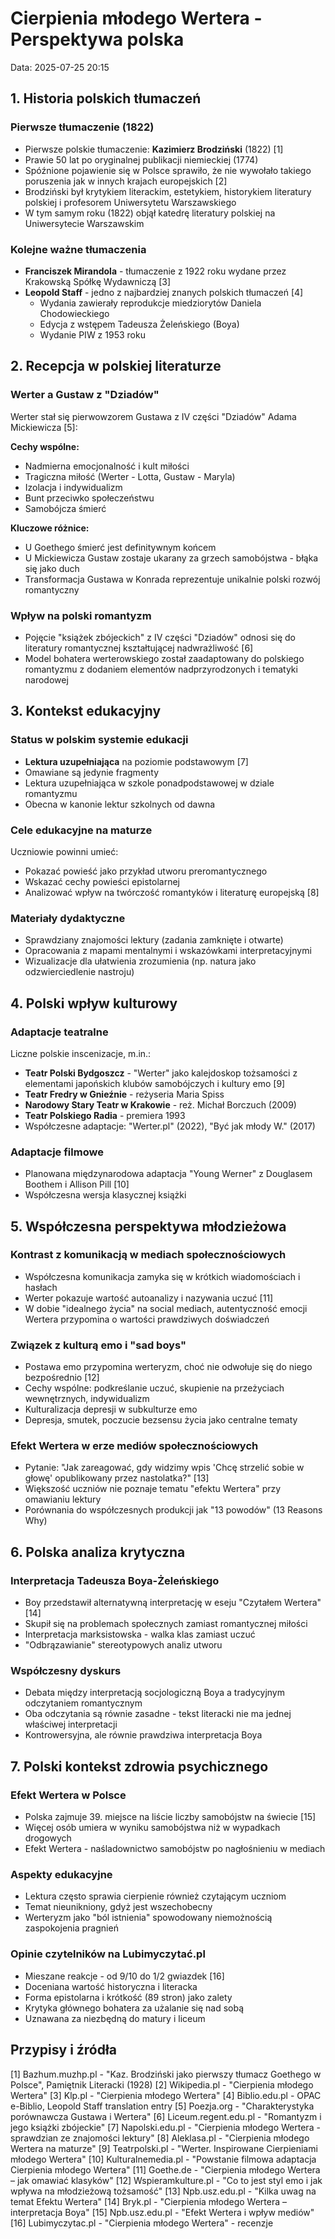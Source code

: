 # Cierpienia młodego Wertera - Perspektywa polska
Data: 2025-07-25 20:15

## 1. Historia polskich tłumaczeń

### Pierwsze tłumaczenie (1822)
- Pierwsze polskie tłumaczenie: **Kazimierz Brodziński** (1822) [1]
- Prawie 50 lat po oryginalnej publikacji niemieckiej (1774)
- Spóźnione pojawienie się w Polsce sprawiło, że nie wywołało takiego poruszenia jak w innych krajach europejskich [2]
- Brodziński był krytykiem literackim, estetykiem, historykiem literatury polskiej i profesorem Uniwersytetu Warszawskiego
- W tym samym roku (1822) objął katedrę literatury polskiej na Uniwersytecie Warszawskim

### Kolejne ważne tłumaczenia
- **Franciszek Mirandola** - tłumaczenie z 1922 roku wydane przez Krakowską Spółkę Wydawniczą [3]
- **Leopold Staff** - jedno z najbardziej znanych polskich tłumaczeń [4]
  - Wydania zawierały reprodukcje miedziorytów Daniela Chodowieckiego
  - Edycja z wstępem Tadeusza Żeleńskiego (Boya)
  - Wydanie PIW z 1953 roku

## 2. Recepcja w polskiej literaturze

### Werter a Gustaw z "Dziadów"
Werter stał się pierwowzorem Gustawa z IV części "Dziadów" Adama Mickiewicza [5]:

**Cechy wspólne:**
- Nadmierna emocjonalność i kult miłości
- Tragiczna miłość (Werter - Lotta, Gustaw - Maryla)
- Izolacja i indywidualizm
- Bunt przeciwko społeczeństwu
- Samobójcza śmierć

**Kluczowe różnice:**
- U Goethego śmierć jest definitywnym końcem
- U Mickiewicza Gustaw zostaje ukarany za grzech samobójstwa - błąka się jako duch
- Transformacja Gustawa w Konrada reprezentuje unikalnie polski rozwój romantyczny

### Wpływ na polski romantyzm
- Pojęcie "książek zbójeckich" z IV części "Dziadów" odnosi się do literatury romantycznej kształtującej nadwrażliwość [6]
- Model bohatera werterowskiego został zaadaptowany do polskiego romantyzmu z dodaniem elementów nadprzyrodzonych i tematyki narodowej

## 3. Kontekst edukacyjny

### Status w polskim systemie edukacji
- **Lektura uzupełniająca** na poziomie podstawowym [7]
- Omawiane są jedynie fragmenty
- Lektura uzupełniająca w szkole ponadpodstawowej w dziale romantyzmu
- Obecna w kanonie lektur szkolnych od dawna

### Cele edukacyjne na maturze
Uczniowie powinni umieć:
- Pokazać powieść jako przykład utworu preromantycznego
- Wskazać cechy powieści epistolarnej
- Analizować wpływ na twórczość romantyków i literaturę europejską [8]

### Materiały dydaktyczne
- Sprawdziany znajomości lektury (zadania zamknięte i otwarte)
- Opracowania z mapami mentalnymi i wskazówkami interpretacyjnymi
- Wizualizacje dla ułatwienia zrozumienia (np. natura jako odzwierciedlenie nastroju)

## 4. Polski wpływ kulturowy

### Adaptacje teatralne
Liczne polskie inscenizacje, m.in.:
- **Teatr Polski Bydgoszcz** - "Werter" jako kalejdoskop tożsamości z elementami japońskich klubów samobójczych i kultury emo [9]
- **Teatr Fredry w Gnieźnie** - reżyseria Maria Spiss
- **Narodowy Stary Teatr w Krakowie** - reż. Michał Borczuch (2009)
- **Teatr Polskiego Radia** - premiera 1993
- Współczesne adaptacje: "Werter.pl" (2022), "Być jak młody W." (2017)

### Adaptacje filmowe
- Planowana międzynarodowa adaptacja "Young Werner" z Douglasem Boothem i Allison Pill [10]
- Współczesna wersja klasycznej książki

## 5. Współczesna perspektywa młodzieżowa

### Kontrast z komunikacją w mediach społecznościowych
- Współczesna komunikacja zamyka się w krótkich wiadomościach i hasłach
- Werter pokazuje wartość autoanalizy i nazywania uczuć [11]
- W dobie "idealnego życia" na social mediach, autentyczność emocji Wertera przypomina o wartości prawdziwych doświadczeń

### Związek z kulturą emo i "sad boys"
- Postawa emo przypomina werteryzm, choć nie odwołuje się do niego bezpośrednio [12]
- Cechy wspólne: podkreślanie uczuć, skupienie na przeżyciach wewnętrznych, indywidualizm
- Kulturalizacja depresji w subkulturze emo
- Depresja, smutek, poczucie bezsensu życia jako centralne tematy

### Efekt Wertera w erze mediów społecznościowych
- Pytanie: "Jak zareagować, gdy widzimy wpis 'Chcę strzelić sobie w głowę' opublikowany przez nastolatka?" [13]
- Większość uczniów nie poznaje tematu "efektu Wertera" przy omawianiu lektury
- Porównania do współczesnych produkcji jak "13 powodów" (13 Reasons Why)

## 6. Polska analiza krytyczna

### Interpretacja Tadeusza Boya-Żeleńskiego
- Boy przedstawił alternatywną interpretację w eseju "Czytałem Wertera" [14]
- Skupił się na problemach społecznych zamiast romantycznej miłości
- Interpretacja marksistowska - walka klas zamiast uczuć
- "Odbrązawianie" stereotypowych analiz utworu

### Współczesny dyskurs
- Debata między interpretacją socjologiczną Boya a tradycyjnym odczytaniem romantycznym
- Oba odczytania są równie zasadne - tekst literacki nie ma jednej właściwej interpretacji
- Kontrowersyjna, ale równie prawdziwa interpretacja Boya

## 7. Polski kontekst zdrowia psychicznego

### Efekt Wertera w Polsce
- Polska zajmuje 39. miejsce na liście liczby samobójstw na świecie [15]
- Więcej osób umiera w wyniku samobójstwa niż w wypadkach drogowych
- Efekt Wertera - naśladownictwo samobójstw po nagłośnieniu w mediach

### Aspekty edukacyjne
- Lektura często sprawia cierpienie również czytającym uczniom
- Temat nieunikniony, gdyż jest wszechobecny
- Werteryzm jako "ból istnienia" spowodowany niemożnością zaspokojenia pragnień

### Opinie czytelników na Lubimyczytać.pl
- Mieszane reakcje - od 9/10 do 1/2 gwiazdek [16]
- Doceniana wartość historyczna i literacka
- Forma epistolarna i krótkość (89 stron) jako zalety
- Krytyka głównego bohatera za użalanie się nad sobą
- Uznawana za niezbędną do matury i liceum

## Przypisy i źródła

[1] Bazhum.muzhp.pl - "Kaz. Brodziński jako pierwszy tłumacz Goethego w Polsce", Pamiętnik Literacki (1928)
[2] Wikipedia.pl - "Cierpienia młodego Wertera"
[3] Klp.pl - "Cierpienia młodego Wertera" 
[4] Biblio.edu.pl - OPAC e-Biblio, Leopold Staff translation entry
[5] Poezja.org - "Charakterystyka porównawcza Gustawa i Wertera"
[6] Liceum.regent.edu.pl - "Romantyzm i jego książki zbójeckie"
[7] Napolski.edu.pl - "Cierpienia młodego Wertera - sprawdzian ze znajomości lektury"
[8] Aleklasa.pl - "Cierpienia młodego Wertera na maturze"
[9] Teatrpolski.pl - "Werter. Inspirowane Cierpieniami młodego Wertera"
[10] Kulturalnemedia.pl - "Powstanie filmowa adaptacja Cierpienia młodego Wertera"
[11] Goethe.de - "Cierpienia młodego Wertera – jak omawiać klasyków"
[12] Wspieramkulture.pl - "Co to jest styl emo i jak wpływa na młodzieżową tożsamość"
[13] Npb.usz.edu.pl - "Kilka uwag na temat Efektu Wertera"
[14] Bryk.pl - "Cierpienia młodego Wertera – interpretacja Boya"
[15] Npb.usz.edu.pl - "Efekt Wertera i wpływ mediów"
[16] Lubimyczytac.pl - "Cierpienia młodego Wertera" - recenzje